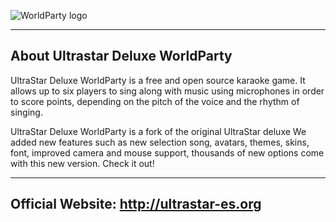 ![WorldParty logo](https://github.com/Daniel20Ultrastar-es/usdxworldparty/blob/master/Worldparty%20logo.png)

--------------------
About Ultrastar Deluxe WorldParty
---------------------

UltraStar Deluxe WorldParty is a free and open source karaoke game.  It allows
up to six players to sing along with music using microphones in order to
score points, depending on the pitch of the voice and the rhythm of
singing.

UltraStar Deluxe WorldParty is a fork of the original UltraStar deluxe
We added new features such as new selection song, avatars, themes, 
skins, font, improved camera and mouse support, thousands of new options 
come with this new version. Check it out!

----------------- 
Official Website:  http://ultrastar-es.org 
-----------------
